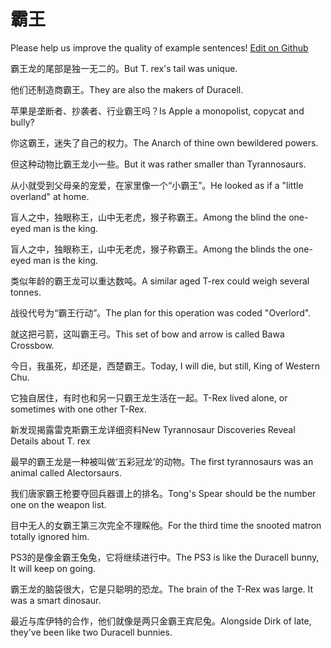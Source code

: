 # 霸王

Please help us improve the quality of example sentences! [Edit on Github](https://github.com/jiyushe/jiyu-example-sentence-source/blob/main/chinese/bawang.md)

<p><span class="chinese">霸王龙的尾部是独一无二的。</span><span class="english">But T. rex's tail was unique.</span></p>

<p><span class="chinese">他们还制造商霸王。</span><span class="english">They are also the makers of Duracell.</span></p>

<p><span class="chinese">苹果是垄断者、抄袭者、行业霸王吗？</span><span class="english">Is Apple a monopolist, copycat and bully?</span></p>

<p><span class="chinese">你这霸王，迷失了自己的权力。</span><span class="english">The Anarch of thine own bewildered powers.</span></p>

<p><span class="chinese">但这种动物比霸王龙小一些。</span><span class="english">But it was rather smaller than Tyrannosaurs.</span></p>

<p><span class="chinese">从小就受到父母亲的宠爱，在家里像一个“小霸王”。</span><span class="english">He looked as if a "little overland" at home.</span></p>

<p><span class="chinese">盲人之中，独眼称王，山中无老虎，猴子称霸王。</span><span class="english">Among the blind the one-eyed man is the king.</span></p>

<p><span class="chinese">盲人之中，独眼称王，山中无老虎，猴子称霸王。</span><span class="english">Among the blinds the one-eyed man is the king.</span></p>

<p><span class="chinese">类似年龄的霸王龙可以重达数吨。</span><span class="english">A similar aged T-rex could weigh several tonnes.</span></p>

<p><span class="chinese">战役代号为“霸王行动”。</span><span class="english">The plan for this operation was coded "Overlord".</span></p>

<p><span class="chinese">就这把弓箭，这叫霸王弓。</span><span class="english">This set of bow and arrow is called Bawa Crossbow.</span></p>

<p><span class="chinese">今日，我虽死，却还是，西楚霸王。</span><span class="english">Today, I will die, but still, King of Western Chu.</span></p>

<p><span class="chinese">它独自居住，有时也和另一只霸王龙生活在一起。</span><span class="english">T-Rex lived alone, or sometimes with one other T-Rex.</span></p>

<p><span class="chinese">新发现揭露雷克斯霸王龙详细资料</span><span class="english">New Tyrannosaur Discoveries Reveal Details about T. rex</span></p>

<p><span class="chinese">最早的霸王龙是一种被叫做‘五彩冠龙’的动物。</span><span class="english">The first tyrannosaurs was an animal called Alectorsaurs.</span></p>

<p><span class="chinese">我们唐家霸王枪要夺回兵器谱上的排名。</span><span class="english">Tong's Spear should be the number one on the weapon list.</span></p>

<p><span class="chinese">目中无人的女霸王第三次完全不理睬他。</span><span class="english">For the third time the snooted matron totally ignored him.</span></p>

<p><span class="chinese">PS3的是像金霸王兔兔，它将继续进行中。</span><span class="english">The PS3 is like the Duracell bunny, It will keep on going.</span></p>

<p><span class="chinese">霸王龙的脑袋很大，它是只聪明的恐龙。</span><span class="english">The brain of the T-Rex was large. It was a smart dinosaur.</span></p>

<p><span class="chinese">最近与库伊特的合作，他们就像是两只金霸王宾尼兔。</span><span class="english">Alongside Dirk of late, they've been like two Duracell bunnies.</span></p>

